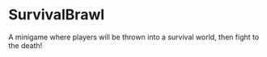 # SurvivalBrawl
A minigame where players will be thrown into a survival world, then fight to the death!
